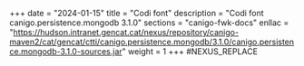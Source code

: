 +++
date        = "2024-01-15"
title       = "Codi font"
description = "Codi font canigo.persistence.mongodb 3.1.0"
sections    = "canigo-fwk-docs"
enllac		= "https://hudson.intranet.gencat.cat/nexus/repository/canigo-maven2/cat/gencat/ctti/canigo.persistence.mongodb/3.1.0/canigo.persistence.mongodb-3.1.0-sources.jar"
weight		= 1
+++
#NEXUS_REPLACE